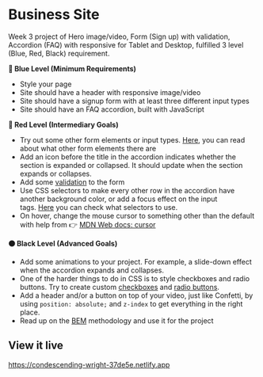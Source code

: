 # Business Site
Week 3 project of Hero image/video, Form (Sign up) with validation, Accordion (FAQ) with responsive for Tablet and Desktop, fulfilled 3 level (Blue, Red, Black) requirement.

**🔵  Blue Level (Minimum Requirements)**

- Style your page
- Site should have a header with responsive image/video
- Site should have a signup form with at least three different input types
- Site should have an FAQ accordion, built with JavaScript

**🔴  Red Level (Intermediary Goals)**

- Try out some other form elements or input types. [Here](https://www.w3schools.com/html/html_form_elements.asp), you can read about what other form elements there are
- Add an icon before the title in the accordion indicates whether the section is expanded or collapsed. It should update when the section expands or collapses.
- Add some [validation](https://technigo.wistia.com/medias/bvq814g0bk) to the form
- Use CSS selectors to make every other row in the accordion have another background color, or add a focus effect on the input tags. [Here](https://www.w3schools.com/cssref/css_selectors.asp) you can check what selectors to use.
- On hover, change the mouse cursor to something other than the default with help from 👉 [MDN Web docs: cursor](https://developer.mozilla.org/en-US/docs/Web/CSS/cursor)

**⚫  Black Level (Advanced Goals)**

- Add some animations to your project. For example, a slide-down effect when the accordion expands and collapses.
- One of the harder things to do in CSS is to style checkboxes and radio buttons. Try to create custom [checkboxes](https://www.notion.so/Create-and-style-checkboxes-77dfbec5fa8346978f02db9934f447e8) and [radio buttons](https://www.notion.so/Create-and-style-radio-buttons-0739d9f6b7824c748f78f20e231bdb14).
- Add a header and/or a button on top of your video, just like Confetti, by using `position: absolute;` and `z-index` to get everything in the right place.
- Read up on the [BEM](http://getbem.com/introduction/) methodology and use it for the project

## View it live

https://condescending-wright-37de5e.netlify.app
